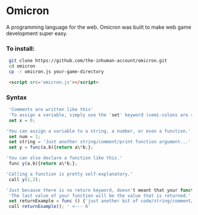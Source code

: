 # Omicron
A programming language for the web.
Omicron was built to make web game development super easy.

### To install:
```bash
 git clone https://github.com/the-inhuman-account/omicron.git
 cd omicron
 cp -r omicron.js your-game-directory
```
```html
 <script src='omicron.js'></script>
```

### Syntax
```javascript
 'Comments are written like this'
 'To assign a variable, simply use the 'set' keyword (semi-colons are required).'
 set x = 0;

'You can assign a variable to a string, a number, or even a function.'
 set num = 1;
 set string = 'Just another string/comment/print function argument...';
 set y = func(a,b){return a\*b;};

'You can also declare a function like this.'
 func y(a,b){return a\*b;};

'Calling a function is pretty self-explanatory.'
 call y(1,2);

'Just because there is no return keyword, doesn't meant that your function cannot return a value.'
 'The last value of your function will be the value that is returned.'
 set returnExample = func () {'just another bit of code/string/comment/print function argument...';6};
 call returnExample(); ' <--- 6'
```
